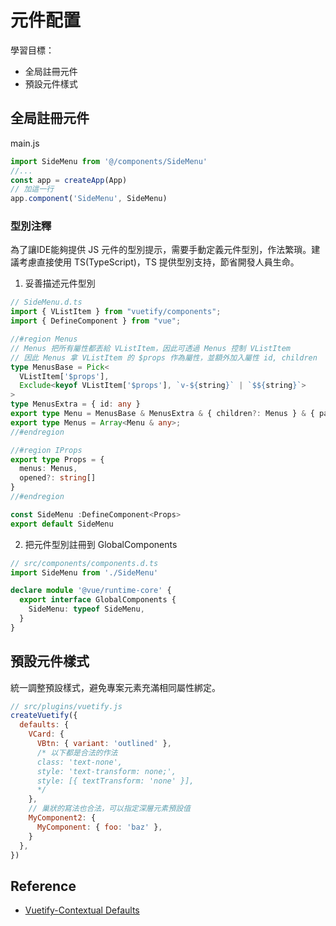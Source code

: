 # 元件配置
學習目標：
- 全局註冊元件
- 預設元件樣式
## 全局註冊元件
main.js
```js
import SideMenu from '@/components/SideMenu'
//...
const app = createApp(App)
// 加這一行
app.component('SideMenu', SideMenu)
```

### 型別注釋
為了讓IDE能夠提供 JS 元件的型別提示，需要手動定義元件型別，作法繁瑣。建議考慮直接使用 TS(TypeScript)，TS 提供型別支持，節省開發人員生命。

1. 妥善描述元件型別
```ts
// SideMenu.d.ts
import { VListItem } from "vuetify/components";
import { DefineComponent } from "vue";

//#region Menus
// Menus 把所有屬性都丟給 VListItem，因此可透過 Menus 控制 VListItem
// 因此 Menus 拿 VListItem 的 $props 作為屬性，並額外加入屬性 id, children
type MenusBase = Pick<
  VListItem['$props'],
  Exclude<keyof VListItem['$props'], `v-${string}` | `$${string}`>
>
type MenusExtra = { id: any }
export type Menu = MenusBase & MenusExtra & { children?: Menus } & { parent: any }
export type Menus = Array<Menu & any>;
//#endregion

//#region IProps
export type Props = {
  menus: Menus,
  opened?: string[]
}
//#endregion

const SideMenu :DefineComponent<Props>
export default SideMenu
```

2. 把元件型別註冊到 GlobalComponents
```ts
// src/components/components.d.ts
import SideMenu from './SideMenu'

declare module '@vue/runtime-core' {
  export interface GlobalComponents {
    SideMenu: typeof SideMenu,
  }
}
```
## 預設元件樣式
統一調整預設樣式，避免專案元素充滿相同屬性綁定。
```js 
// src/plugins/vuetify.js
createVuetify({
  defaults: {
    VCard: {
      VBtn: { variant: 'outlined' },
	  /* 以下都是合法的作法
      class: 'text-none',
      style: 'text-transform: none;',
      style: [{ textTransform: 'none' }],
	  */
    },
	// 巢狀的寫法也合法，可以指定深層元素預設值
	MyComponent2: {
      MyComponent: { foo: 'baz' },
    }
  },
})

```
## Reference
- [Vuetify-Contextual Defaults](https://vuetifyjs.com/en/features/global-configuration/#contextual-defaults)
